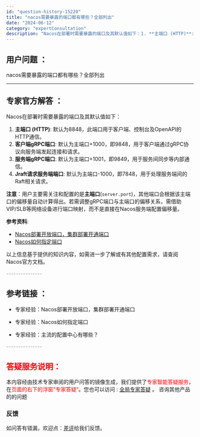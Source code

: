 ```yaml
---
id: "question-history-15220"
title: "nacos需要暴露的端口都有哪些？全部列出"
date: "2024-06-12"
category: "expertConsultation"
description: "Nacos在部署时需要暴露的端口及其默认值如下：1. **主端口 (HTTP)**: 默认为8848，此端口用于客户端、控制台及OpenAPI的HTTP通信。2. **客户端gRPC端口**: 默认为主端口+1000，即9848，用于客户端通过gRPC协议向服务端发起连接和请求。3. **服务端gR"
---
```


## 用户问题 ： 
 nacos需要暴露的端口都有哪些？全部列出  

---------------
## 专家官方解答 ：

Nacos在部署时需要暴露的端口及其默认值如下：

1. **主端口 (HTTP)**: 默认为8848，此端口用于客户端、控制台及OpenAPI的HTTP通信。
2. **客户端gRPC端口**: 默认为主端口+1000，即9848，用于客户端通过gRPC协议向服务端发起连接和请求。
3. **服务端gRPC端口**: 默认为主端口+1001，即9849，用于服务间同步等内部通信。
4. **Jraft请求服务端端口**: 默认为主端口-1000，即7848，用于处理服务端间的Raft相关请求。

**注意**：用户主要需关注和配置的是**主端口**(`server.port`)，其他端口会根据该主端口的偏移量自动计算得出。若需调整gRPC端口与主端口的偏移关系，需借助VIP/SLB等网络设备进行端口映射，而不是直接在Nacos服务端配置偏移量。

**参考资料**: 
- [Nacos部署开放端口，集群部署开通端口](https://nacos.io/docs/latest/guide/admin/cluster-mode-quick-start/)
- [Nacos如何指定端口](https://nacos.io/docs/latest/guide/admin/cluster-mode-quick-start/)
  
以上信息基于提供的知识内容，如需进一步了解或有其他配置需求，请查阅Nacos官方文档。


<font color="#949494">---------------</font> 


## 参考链接 ：

* 专家经验：Nacos部署开放端口，集群部署开通端口 
 
 * 专家经验：Nacos如何指定端口 
 
 * 专家经验：主流的配置中心有哪些？ 


 <font color="#949494">---------------</font> 
 


## <font color="#FF0000">答疑服务说明：</font> 

本内容经由技术专家审阅的用户问答的镜像生成，我们提供了<font color="#FF0000">专家智能答疑服务</font>，在<font color="#FF0000">页面的右下的浮窗”专家答疑“</font>。您也可以访问 : [全局专家答疑](https://answer.opensource.alibaba.com/docs/intro) 。 咨询其他产品的的问题

### 反馈
如问答有错漏，欢迎点：[差评](https://ai.nacos.io/user/feedbackByEnhancerGradePOJOID?enhancerGradePOJOId=15221)给我们反馈。
